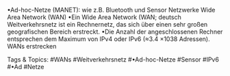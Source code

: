 •Ad-hoc-Netze (MANET): wie z.B. Bluetooth und Sensor Netzwerke
Wide Area Network (WAN)
•Ein Wide Area Network (WAN; deutsch Weitverkehrsnetz ist ein Rechnernetz, das sich über einen sehr großen geografischen 
Bereich erstreckt.
•Die Anzahl der angeschlossenen Rechner entsprechen dem Maximum von IPv4 oder IPv6 (≈3.4 ×1038 Adressen). WANs erstrecken 

   Tags & Topics:
   #WANs
   #Weitverkehrsnetz
   #•Ad-hoc-Netze
   #Sensor
   #IPv6
   #•Ad
   #Netze